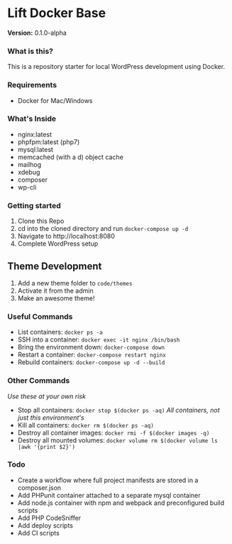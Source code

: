 # Lift Docker Base

**Version:** 0.1.0-alpha

### What is this?
This is a repository starter for local WordPress development using Docker.

### Requirements
- Docker for Mac/Windows

### What's Inside
- nginx:latest
- phpfpm:latest (php7)
- mysql:latest
- memcached (with a d) object cache
- mailhog
- xdebug
- composer
- wp-cli

### Getting started
1. Clone this Repo
2. cd into the cloned directory and run `docker-compose up -d`
3. Navigate to http://localhost:8080
4. Complete WordPress setup

## Theme Development
1. Add a new theme folder to `code/themes`
2. Activate it from the admin
3. Make an awesome theme!

### Useful Commands
- List containers: `docker ps -a`
- SSH into a container: `docker exec -it nginx /bin/bash`
- Bring the environment down: `docker-compose down`
- Restart a container: `docker-compose restart nginx`
- Rebuild containers: `docker-compose up -d --build`

### Other Commands
_Use these at your own risk_
- Stop all containers: `docker stop $(docker ps -aq)` _All containers, not just this environment's_
- Kill all containers: `docker rm $(docker ps -aq)`
- Destroy all container images: `docker rmi -f $(docker images -q)`
- Destroy all mounted volumes: `docker volume rm $(docker volume ls |awk '{print $2}')`

### Todo
- Create a workflow where full project manifests are stored in a composer.json
- Add PHPunit container attached to a separate mysql container
- Add node.js container with npm and webpack and preconfigured build scripts
- Add PHP CodeSniffer
- Add deploy scripts
- Add CI scripts